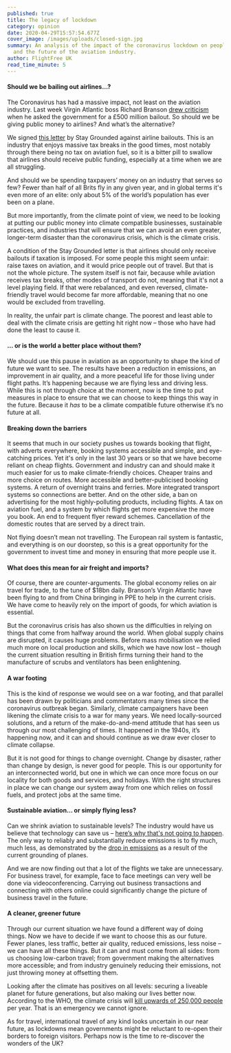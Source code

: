 ```yaml
---
published: true
title: The legacy of lockdown
category: opinion
date: 2020-04-29T15:57:54.677Z
cover_image: /images/uploads/closed-sign.jpg
summary: An analysis of the impact of the coronavirus lockdown on people, planet
  and the future of the aviation industry.
author: FlightFree UK
read_time_minute: 5
---
```

#### Should we be bailing out airlines…?

The Coronavirus has had a massive impact, not least on the aviation industry. Last week Virgin Atlantic boss Richard Branson [drew criticism](https://www.theguardian.com/business/2020/apr/12/richard-branson-facing-backlash-over-plea-for-uk-bailout-of-virgin) when he asked the government for a £500 million bailout. So should we be giving public money to airlines? And what’s the alternative?

We signed [this letter](https://www.change.org/p/open-letter-to-the-respective-national-governments-savepeoplenotplanes-red-lines-for-aviation-bail-outs) by Stay Grounded against airline bailouts. This is an industry that enjoys massive tax breaks in the good times, most notably through there being no tax on aviation fuel, so it is a bitter pill to swallow that airlines should receive public funding, especially at a time when we are all struggling.

And should we be spending taxpayers’ money on an industry that serves so few? Fewer than half of all Brits fly in any given year, and in global terms it's even more of an elite: only about 5% of the world’s population has ever been on a plane.

But more importantly, from the climate point of view, we need to be looking at putting our public money into climate compatible businesses, sustainable practices, and industries that will ensure that we can avoid an even greater, longer-term disaster than the coronavirus crisis, which is the climate crisis.

A condition of the Stay Grounded letter is that airlines should only receive bailouts if taxation is imposed. For some people this might seem unfair: raise taxes on aviation, and it would price people out of travel. But that is not the whole picture. The system itself is not fair, because while aviation receives tax breaks, other modes of transport do not, meaning that it's not a level playing field. If that were rebalanced, and even reversed, climate-friendly travel would become far more affordable, meaning that no one would be excluded from travelling.

In reality, the unfair part is climate change. The poorest and least able to deal with the climate crisis are getting hit right now – those who have had done the least to cause it.

#### **… or is the world a better place without them?**

We should use this pause in aviation as an opportunity to shape the kind of future we want to see. The results have been a reduction in emissions, an improvement in air quality, and a more peaceful life for those living under flight paths. It’s happening because we are flying less and driving less. While this is not through choice at the moment, now is the time to put measures in place to ensure that we can choose to keep things this way in the future. Because it *has* to be a climate compatible future otherwise it’s no future at all.

#### Breaking down the barriers

It seems that much in our society pushes us towards booking that flight, with adverts everywhere, booking systems accessible and simple, and eye-catching prices. Yet it's only in the last 30 years or so that we have become reliant on cheap flights. Government and industry can and should make it much easier for us to make climate-friendly choices. Cheaper trains and more choice on routes. More accessible and better-publicised booking systems. A return of overnight trains and ferries. More integrated transport systems so connections are better. And on the other side, a ban on advertising for the most highly-polluting products, including flights. A tax on aviation fuel, and a system by which flights get more expensive the more you book. An end to frequent flyer reward schemes. Cancellation of the domestic routes that are served by a direct train.

Not flying doesn’t mean not travelling. The European rail system is fantastic, and everything is on our doorstep, so this is a great opportunity for the government to invest time and money in ensuring that more people use it.

#### What does this mean for air freight and imports?

Of course, there are counter-arguments. The global economy relies on air travel for trade, to the tune of $18bn daily. Branson’s Virgin Atlantic have been flying to and from China bringing in PPE to help in the current crisis. We have come to heavily rely on the import of goods, for which aviation is essential.

But the coronavirus crisis has also shown us the difficulties in relying on things that come from halfway around the world. When global supply chains are disrupted, it causes huge problems. Before mass mobilisation we relied much more on local production and skills, which we have now lost – though the current situation resulting in British firms turning their hand to the manufacture of scrubs and ventilators has been enlightening.

#### A war footing

This is the kind of response we would see on a war footing, and that parallel has been drawn by politicians and commentators many times since the coronavirus outbreak began. Similarly, climate campaigners have been likening the climate crisis to a war for many years. We need locally-sourced solutions, and a return of the make-do-and-mend attitude that has seen us through our most challenging of times. It happened in the 1940s, it’s happening now, and it can and should continue as we draw ever closer to climate collapse.

But it is not good for things to change overnight. Change by disaster, rather than change by design, is never good for people. This is our opportunity for an interconnected world, but one in which we can once more focus on our locality for both goods and services, and holidays. With the right structures in place we can change our system away from one which relies on fossil fuels, and protect jobs at the same time.

#### Sustainable aviation… or simply flying less?

Can we shrink aviation to sustainable levels? The industry would have us believe that technology can save us – [here’s why that's not going to happen](https://flightfree.co.uk/post/can-technology-make-air-travel-sustainable/). The only way to reliably and substantially reduce emissions is to fly much, much less, as demonstrated by the [drop in emissions](https://www.carbonbrief.org/analysis-coronavirus-set-to-cause-largest-ever-annual-fall-in-co2-emissions) as a result of the current grounding of planes.

And we are now finding out that a lot of the flights we take are unnecessary. For business travel, for example, face to face meetings can very well be done via videoconferencing. Carrying out business transactions and connecting with others online could significantly change the picture of business travel in the future.

#### A cleaner, greener future

Through our current situation we have found a different way of doing things. Now we have to decide if we want to choose this as our future. Fewer planes, less traffic, better air quality, reduced emissions, less noise – we can have all these things. But it can and must come from all sides: from us choosing low-carbon travel; from government making the alternatives more accessible; and from industry genuinely reducing their emissions, not just throwing money at offsetting them.

Looking after the climate has positives on all levels: securing a liveable planet for future generations, but also making our lives better now. According to the WHO, the climate crisis will [kill upwards of 250,000 people](https://edition.cnn.com/2019/01/16/health/climate-change-health-emergency-study/index.html) per year. That is an emergency we cannot ignore.

As for travel, international travel of any kind looks uncertain in our near future, as lockdowns mean governments might be reluctant to re-open their borders to foreign visitors. Perhaps now is the time to re-discover the wonders of the UK?